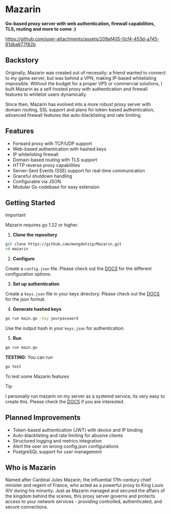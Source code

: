 # Mazarin

**Go-based proxy server with web authentication, firewall capabilities, TLS, routing and more to come :)**

https://github.com/user-attachments/assets/209af405-0cf4-453d-a745-81dba677f82b

## Backstory

Originally, Mazarin was created out of necessity: a friend wanted to connect to my game server, but was behind a VPN, making IP-based whitelisting impossible. Without the budget for a proper VPS or commercial solutions, I built Mazarin as a self-hosted proxy with authentication and firewall features to whitelist users dynamically.

Since then, Mazarin has evolved into a more robust proxy server with domain routing, SSL support and plans for token-based authentication, advanced firewall features like auto-blacklisting and rate limiting.


## Features

- Forward proxy with TCP/UDP support
- Web-based authentication with hashed keys
- IP whitelisting firewall
- Domain-based routing with TLS support
- HTTP reverse proxy capabilities
- Server-Sent Events (SSE) support for real-time communication
- Graceful shutdown handling
- Configurable via JSON
- Modular Go codebase for easy extension


## Getting Started
> [!IMPORTANT]
> Mazarin requires go 1.22 or higher.

1. **Clone the repository**
```bash
git clone https://github.com/mengdotzip/Mazarin.git
cd mazarin
```

2. **Configure**

Create a `config.json` file. Please check out the [DOCS](docs/README.md) for the different configuration options.

3. **Set up authentication**

Create a `keys.json` file in your keys directory. Please check out the [DOCS](docs/Authentication.md) for the json format.

4. **Generate hashed keys**
```bash
go run main.go -key yourpassword
```

Use the output hash in your `keys.json` for authentication.

5. **Run**
```bash
go run main.go
```

**TESTING:** You can run
```bash
go test
```
To test some Mazarin features

> [!TIP]
> I personally run mazarin on my server as a systemd service, its very easy to create this. Please check the [DOCS](docs/Service_Example.md) if you are interested.


## Planned Improvements

- Token-based authentication (JWT) with device and IP binding
- Auto-blacklisting and rate limiting for abusive clients
- Structured logging and metrics integration
- Alert the user on wrong config.json configurations
- PostgreSQL support for user management



## Who is Mazarin

Named after Cardinal Jules Mazarin, the influential 17th-century chief minister and regent of France, who acted as a powerful proxy to King Louis XIV during his minority. Just as Mazarin managed and secured the affairs of the kingdom behind the scenes, this proxy server governs and protects access to your network services - providing controlled, authenticated, and secure connections.
